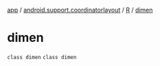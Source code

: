 [app](../../../index.md) / [android.support.coordinatorlayout](../../index.md) / [R](../index.md) / [dimen](./index.md)

# dimen

`class dimen`
`class dimen`